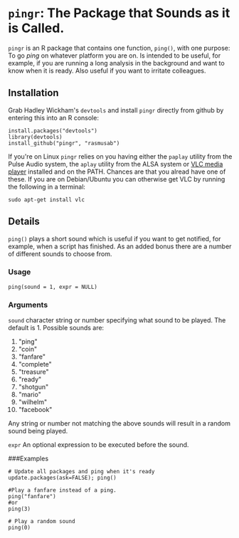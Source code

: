 `pingr`: The Package that Sounds as it is Called.
========================================================

`pingr` is an R package that contains one function, `ping()`, with one purpose: To go *ping* on whatever platform you are on. Is intended to be useful, for example, if you are running a long analysis in the background and want to know when it is ready. Also useful if you want to irritate colleagues.

Installation
---------------

Grab Hadley Wickham's `devtools` and install `pingr` directly from github by entering this into an R console:

```
install.packages("devtools")
library(devtools)
install_github("pingr", "rasmusab")
```

If you're on Linux `pingr` relies on you having either the `paplay` utility from the Pulse Audio system, the `aplay` utility from the ALSA system or [VLC media player](http://www.videolan.org/vlc/index.html) installed and on the PATH. Chances are that you alread have one of these. If you are on Debian/Ubuntu you can otherwise get VLC by running the following in a terminal:

```
sudo apt-get install vlc
```

Details
------------

`ping()` plays a short sound which is useful if you want to get notified, for example, when a script has finished. As an added bonus there are a number of different sounds to choose from.

### Usage

`ping(sound = 1, expr = NULL)`

### Arguments

`sound`  character string or number specifying what sound to be played. The default is 1. Possible sounds are:

1. "ping"
2. "coin"
3. "fanfare"
4. "complete"
5. "treasure"
6. "ready"
7. "shotgun"
8. "mario"
9. "wilhelm"
10. "facebook"

Any string or number not matching the above sounds will result in a random sound being played.

`expr`	An optional expression to be executed before the sound.

###Examples

```
# Update all packages and ping when it's ready
update.packages(ask=FALSE); ping()

#Play a fanfare instead of a ping.
ping("fanfare")
#or
ping(3)

# Play a random sound
ping(0)
```